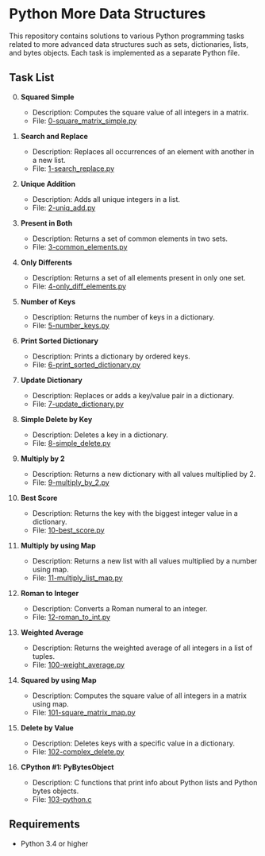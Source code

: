 # Python More Data Structures

This repository contains solutions to various Python programming tasks related to more advanced data structures such as sets, dictionaries, lists, and bytes objects. Each task is implemented as a separate Python file.

## Task List

0. **Squared Simple**
   - Description: Computes the square value of all integers in a matrix.
   - File: [0-square_matrix_simple.py](0-square_matrix_simple.py)

1. **Search and Replace**
   - Description: Replaces all occurrences of an element with another in a new list.
   - File: [1-search_replace.py](1-search_replace.py)

2. **Unique Addition**
   - Description: Adds all unique integers in a list.
   - File: [2-uniq_add.py](2-uniq_add.py)

3. **Present in Both**
   - Description: Returns a set of common elements in two sets.
   - File: [3-common_elements.py](3-common_elements.py)

4. **Only Differents**
   - Description: Returns a set of all elements present in only one set.
   - File: [4-only_diff_elements.py](4-only_diff_elements.py)

5. **Number of Keys**
   - Description: Returns the number of keys in a dictionary.
   - File: [5-number_keys.py](5-number_keys.py)

6. **Print Sorted Dictionary**
   - Description: Prints a dictionary by ordered keys.
   - File: [6-print_sorted_dictionary.py](6-print_sorted_dictionary.py)

7. **Update Dictionary**
   - Description: Replaces or adds a key/value pair in a dictionary.
   - File: [7-update_dictionary.py](7-update_dictionary.py)

8. **Simple Delete by Key**
   - Description: Deletes a key in a dictionary.
   - File: [8-simple_delete.py](8-simple_delete.py)

9. **Multiply by 2**
   - Description: Returns a new dictionary with all values multiplied by 2.
   - File: [9-multiply_by_2.py](9-multiply_by_2.py)

10. **Best Score**
    - Description: Returns the key with the biggest integer value in a dictionary.
    - File: [10-best_score.py](10-best_score.py)

11. **Multiply by using Map**
    - Description: Returns a new list with all values multiplied by a number using map.
    - File: [11-multiply_list_map.py](11-multiply_list_map.py)

12. **Roman to Integer**
    - Description: Converts a Roman numeral to an integer.
    - File: [12-roman_to_int.py](12-roman_to_int.py)

13. **Weighted Average**
    - Description: Returns the weighted average of all integers in a list of tuples.
    - File: [100-weight_average.py](100-weight_average.py)

14. **Squared by using Map**
    - Description: Computes the square value of all integers in a matrix using map.
    - File: [101-square_matrix_map.py](101-square_matrix_map.py)

15. **Delete by Value**
    - Description: Deletes keys with a specific value in a dictionary.
    - File: [102-complex_delete.py](102-complex_delete.py)

16. **CPython #1: PyBytesObject**
    - Description: C functions that print info about Python lists and Python bytes objects.
    - File: [103-python.c](103-python.c)

## Requirements

- Python 3.4 or higher
